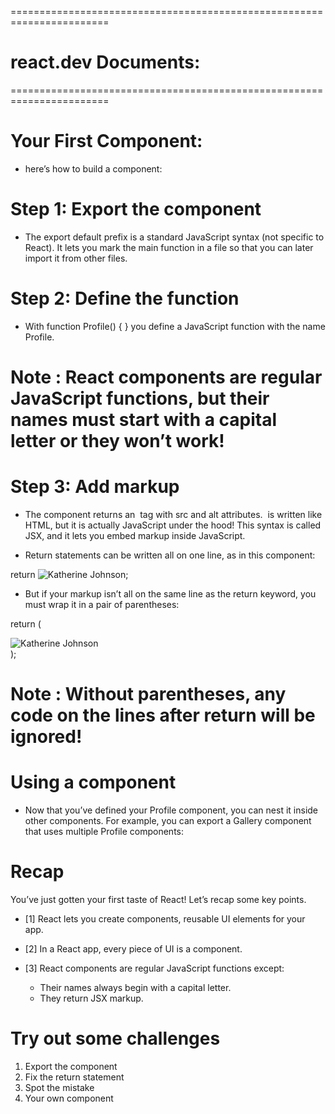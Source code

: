 =======================================================================

# react.dev Documents:

=======================================================================

<!--   -              Describing the UI :                    -->

# Your First Component:

- here’s how to build a component:

# Step 1: Export the component

- The export default prefix is a standard JavaScript syntax (not specific to React). It lets you mark the main function in a file so that you can later import it from other files.

# Step 2: Define the function

- With function Profile() { } you define a JavaScript function with the name Profile.

# Note : React components are regular JavaScript functions, but their names must start with a capital letter or they won’t work!

# Step 3: Add markup

- The component returns an <img /> tag with src and alt attributes. <img /> is written like HTML, but it is actually JavaScript under the hood! This syntax is called JSX, and it lets you embed markup inside JavaScript.

- Return statements can be written all on one line, as in this component:

return <img src="https://i.imgur.com/MK3eW3As.jpg" alt="Katherine Johnson" />;

- But if your markup isn’t all on the same line as the return keyword, you must wrap it in a pair of parentheses:

return (

  <div>
    <img src="https://i.imgur.com/MK3eW3As.jpg" alt="Katherine Johnson" />
  </div>
);

# Note : Without parentheses, any code on the lines after return will be ignored!

# Using a component

- Now that you’ve defined your Profile component, you can nest it inside other components. For example, you can export a Gallery component that uses multiple Profile components:

# Recap

You’ve just gotten your first taste of React! Let’s recap some key points.

- [1] React lets you create components, reusable UI elements for your app.

- [2] In a React app, every piece of UI is a component.

- [3] React components are regular JavaScript functions except:

  - Their names always begin with a capital letter.
  - They return JSX markup.

# Try out some challenges

1. Export the component
2. Fix the return statement
3. Spot the mistake
4. Your own component
